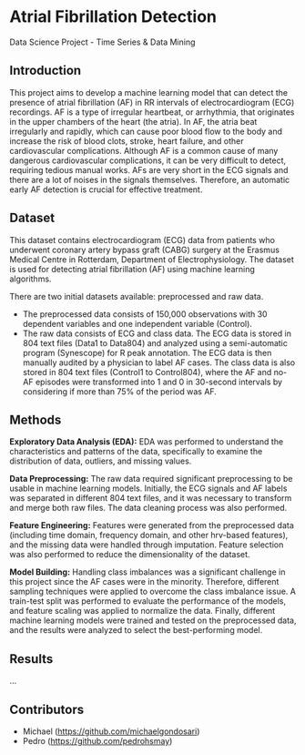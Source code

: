 # Atrial Fibrillation Detection
Data Science Project - Time Series &amp; Data Mining

## Introduction

This project aims to develop a machine learning model that can detect the presence of atrial fibrillation (AF) in RR intervals of electrocardiogram (ECG) recordings. AF is a type of irregular heartbeat, or arrhythmia, that originates in the upper chambers of the heart (the atria). In AF, the atria beat irregularly and rapidly, which can cause poor blood flow to the body and increase the risk of blood clots, stroke, heart failure, and other cardiovascular complications. Although AF is a common cause of many dangerous cardiovascular complications, it can be very difficult to detect, requiring tedious manual works. AFs are very short in the ECG signals and there are a lot of noises in the signals themselves. Therefore, an automatic early AF detection is crucial for effective treatment.

## Dataset

This dataset contains electrocardiogram (ECG) data from patients who underwent coronary artery bypass graft (CABG) surgery at the Erasmus Medical Centre in Rotterdam, Department of Electrophysiology. The dataset is used for detecting atrial fibrillation (AF) using machine learning algorithms.

There are two initial datasets available: preprocessed and raw data.
- The preprocessed data consists of 150,000 observations with 30 dependent variables and one independent variable (Control).
- The raw data consists of ECG and class data. The ECG data is stored in 804 text files (Data1 to Data804) and analyzed using a semi-automatic program (Synescope) for R peak annotation. The ECG data is then manually audited by a physician to label AF cases. The class data is also stored in 804 text files (Control1 to Control804), where the AF and no-AF episodes were transformed into 1 and 0 in 30-second intervals by considering if more than 75% of the period was AF.

## Methods

**Exploratory Data Analysis (EDA):**
EDA was performed to understand the characteristics and patterns of the data, specifically to examine the distribution of data, outliers, and missing values.

**Data Preprocessing:**
The raw data required significant preprocessing to be usable in machine learning models. Initially, the ECG signals and AF labels was separated in different 804 text files, and it was necessary to transform and merge both raw files. The data cleaning process was also performed.

**Feature Engineering:**
Features were generated from the preprocessed data (including time domain, frequency domain, and other hrv-based features), and the missing data were handled through imputation. Feature selection was also performed to reduce the dimensionality of the dataset.

**Model Building:**
Handling class imbalances was a significant challenge in this project since the AF cases were in the minority. Therefore, different sampling techniques were applied to overcome the class imbalance issue. A train-test split was performed to evaluate the performance of the models, and feature scaling was applied to normalize the data. Finally, different machine learning models were trained and tested on the preprocessed data, and the results were analyzed to select the best-performing model.

## Results

...

## Contributors

- Michael (https://github.com/michaelgondosari)
- Pedro (https://github.com/pedrohsmay)
